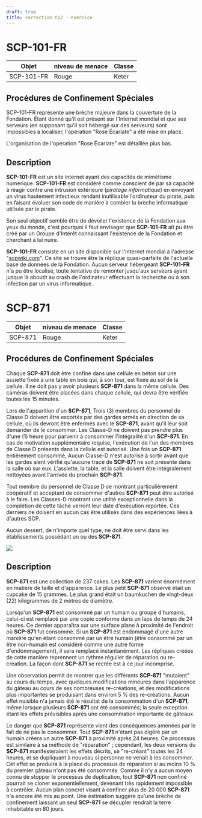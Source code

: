```yaml
---
draft: true
title: correction tp2 - exercice 
---
```


# SCP-101-FR

| Objet       | niveau de menace | Classe |
|-------------|------------------|--------|
| SCP-101-FR  | Rouge            | Keter  |


## Procédures de Confinement Spéciales

SCP-101-FR représente une brèche majeure dans la couverture de la Fondation. Étant donné qu'il est présent sur l'Internet mondial et que ses serveurs (en supposant qu'il soit hébergé sur des serveurs) sont impossibles à localiser, l'opération "Rose Écarlate" a été mise en place.

L'organisation de l'opération "Rose Écarlate" est détaillée plus bas.


## Description
**SCP-101-FR** est un site internet ayant des capacités de mimétisme numérique. **SCP-101-FR** est considéré comme conscient de par sa capacité à réagir contre une intrusion extérieure (_piratage informatique_) en envoyant un virus hautement infectieux rendant inutilisable l'ordinateur du pirate, puis en faisant évoluer son code de manière à combler la brèche informatique utilisée par le pirate.

Son seul objectif semble être de dévoiler l'existence de la Fondation aux yeux du monde, c'est pourquoi il faut envisager que **SCP-101-FR** ait pu être créé par un Groupe d'Intérêt connaissant l'existence de la Fondation et cherchant à lui nuire.

**SCP-101-FR** consiste en un site disponible sur l'Internet mondial à l'adresse "[scpwiki.com](http://www.scpwiki.com/)". Ce site se trouve être la réplique quasi-parfaite de l'actuelle base de données de la Fondation. Aucun serveur hébergeant **SCP-101-FR** n'a pu être localisé, toute tentative de remonter jusqu'aux serveurs ayant jusque là aboutit au crash de l'ordinateur effectuant la recherche ou à son infection par un virus informatique.




# SCP-871

| Objet    | niveau de menace | Classe |
|----------|------------------|--------|
| SCP-871  | Rouge            | Keter  |


## Procédures de Confinement Spéciales

Chaque **SCP-871** doit être confiné dans une cellule en béton sur une assiette fixée à une table en bois qui, à son tour, est fixée au sol de la cellule. Il ne doit pas y avoir plusieurs **SCP-871** dans la même cellule. Des caméras doivent être placées dans chaque cellule, qui devra être vérifiée toutes les 15 minutes.

Lors de l'apparition d'un **SCP-871**, Trois (3) membres du personnel de Classe D doivent être escortés par des gardes armés en direction de sa cellule, où ils devront être enfermés avec le **SCP-871**, avant qu'il leur soit demander de le consommer. Les Classe-D ne doivent pas prendre plus d'une (1) heure pour parvenir à consommer l'intégralité d'un **SCP-871**. En cas de motivation supplémentaire requise, l'exécution de l'un des membres de Classe D présents dans la cellule est autorisé. Une fois un **SCP-871** entièrement consommé, Aucun Classe-D n'est autorisé à sortir avant que les gardes aient vérifié qu'aucune trace de **SCP-871** ne soit présente dans la salle où sur eux. L'assiette, la table, et la salle doivent être intégralement nettoyées avant l'arrivée du prochain **SCP-871**.

Tout membre du personnel de Classe D se montrant particulièrement coopératif et acceptant de consommer d'autres **SCP-871** peut être autorisé à le faire. Les Classes-D montrant une utilité exceptionnelle dans la complétion de cette tâche verront leur date d'exécution reportée. Ces derniers ne doivent en aucun cas être utilisés dans des expériences liées à d'autres SCP.

Aucun dessert, de n'importe quel type, ne doit être servi dans les établissements possédant un ou des **SCP-871**.

![](http://fondationscp.wdfiles.com/local--files/scp-871/Image.jpg)

## Description
**SCP-871** est une collection de 237 cakes. Les **SCP-871** varient énormément en matière de taille et d'apparence. Le plus petit **SCP-871** observé était un cupcake de 15 grammes. Le plus grand était un baumkuchen de vingt-deux (22) kilogrammes de 2 mètres de diamètre.

Lorsqu'un **SCP-871** est consommé par un humain ou groupe d'humains, celui-ci est remplacé par une copie conforme dans un laps de temps de 24 heures. Ce dernier apparaîtra sur une surface plane à proximité de l'endroit où **SCP-871** fut consommé. Si un **SCP-871** est endommagé d'une autre manière qu'en étant consommé par un être humain (être consommé par un être non-humain est considéré comme une autre forme d'endommagement), il sera remplacé instantanément. Les répliques créées de cette manière reprennent un rythme régulier de réparation ou re-création. La façon dont **SCP-871** se recrée est à ce jour incomprise.

Une observation permit de montrer que les différents **SCP-871** "mutaient" au cours du temps, avec quelques modifications mineures dans l'apparence du gâteau au cours de ses nombreuses re-créations, et des modifications plus importantes se produisant dans environ 5 % des re-créations. Aucun effet nuisible n'a jamais été le résultat de la consommation d'un **SCP-871**, même lorsque plusieurs **SCP-871** ont été consommés; la seule exception étant les effets prévisibles après une consommation importante de gâteaux.

Le danger que **SCP-871** représente vient des conséquences amenées par le fait de ne pas le consommer. Tout **SCP-871** n'étant pas digéré par un humain créera un autre **SCP-871** à proximité après 24 heures. Ce processus est similaire à sa méthode de "réparation" ; cependant, les deux versions du **SCP-871** manifesteraient les effets décrits, se "re-créant" toutes les 24 heures, et se dupliquant à nouveau si personne ne venait à les consommer. Cet effet se produira à la place du processus de réparation si au moins 10 % du premier gâteau n'ont pas été consommés. Comme il n'y a aucun moyen connu de stopper le processus de duplication, tout **SCP-871** non confiné pourrait se cloner exponentiellement, devenant très rapidement impossible à contrôler. Aucun plan concret visant à confiner plus de 20 000 **SCP-871** n'a encore été mis au point. Une estimation suggère qu'une brèche de confinement laissant un seul **SCP-871** se décupler rendrait la terre inhabitable en 80 jours.

